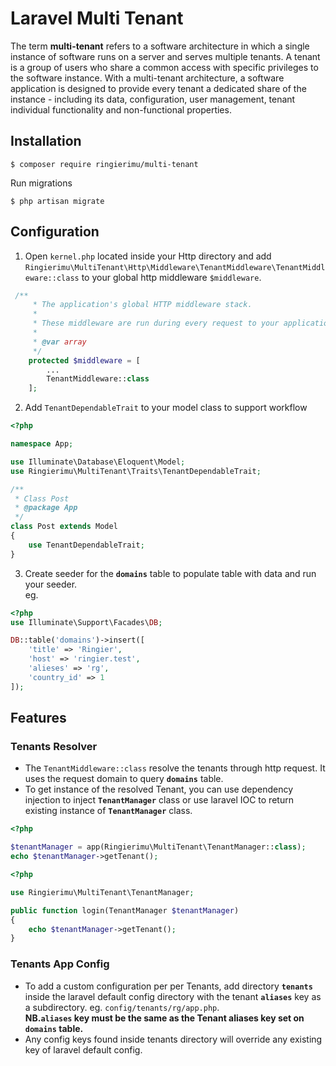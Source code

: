 # Laravel Multi Tenant

The term **multi-tenant** refers to a software architecture in which a single instance of software runs on a server and 
serves multiple tenants. A tenant is a group of users who share a common access with specific privileges to the software instance.
With a multi-tenant architecture, a software application is designed to provide every tenant a dedicated share of 
the instance - including its data, configuration, user management, tenant individual functionality and non-functional properties.

## Installation
```
$ composer require ringierimu/multi-tenant
```
Run migrations
```
$ php artisan migrate
```
## Configuration
1. Open `kernel.php` located inside your Http directory 
and add `Ringierimu\MultiTenant\Http\Middleware\TenantMiddleware\TenantMiddleware::class`
to your global http middleware `$middleware`.
```php
 /**
     * The application's global HTTP middleware stack.
     *
     * These middleware are run during every request to your application.
     *
     * @var array
     */
    protected $middleware = [
        ...
        TenantMiddleware::class
    ];
```

2. Add `TenantDependableTrait` to your model class to support workflow
```php
<?php

namespace App;

use Illuminate\Database\Eloquent\Model;
use Ringierimu\MultiTenant\Traits\TenantDependableTrait;

/**
 * Class Post
 * @package App
 */
class Post extends Model
{
    use TenantDependableTrait;
}
```
3. Create seeder for the **`domains`** table to populate table with data 
and run your seeder.<br>
eg.
```php
<?php
use Illuminate\Support\Facades\DB;

DB::table('domains')->insert([
    'title' => 'Ringier',
    'host' => 'ringier.test',
    'alieses' => 'rg',
    'country_id' => 1
]);
```

## Features
### Tenants Resolver
- The `TenantMiddleware::class` resolve the tenants through http request. It uses the request domain to query **`domains`** table.
- To get instance of the resolved Tenant, you can use dependency injection to inject **`TenantManager`** class or use laravel IOC to return existing instance of **`TenantManager`** class.
```php
<?php

$tenantManager = app(Ringierimu\MultiTenant\TenantManager::class);
echo $tenantManager->getTenant();
``` 

```php
<?php

use Ringierimu\MultiTenant\TenantManager;

public function login(TenantManager $tenantManager)
{
    echo $tenantManager->getTenant();
}

```
### Tenants App Config
- To add a custom configuration per per Tenants, add directory **`tenants`** inside the laravel default config directory with the tenant **`aliases`** key as a subdirectory.
eg. `config/tenants/rg/app.php`.<br>
**NB.`aliases` key must be the same as the Tenant aliases key set on `domains` table.**
- Any config keys found inside tenants directory will override any existing key of laravel default config.

